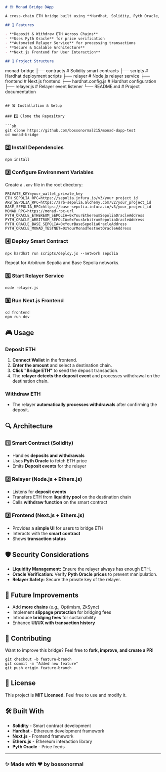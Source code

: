 ```markdown
# 🏗️ Monad Bridge DApp

A cross-chain ETH bridge built using **Hardhat, Solidity, Pyth Oracle, and a Relayer Service**. This project enables users to transfer ETH between **Ethereum Sepolia, Arbitrum Sepolia, and Base Sepolia** testnets with the help of an automated relayer.

## 🚀 Features

- **Deposit & Withdraw ETH Across Chains**
- **Uses Pyth Oracle** for price verification
- **Automated Relayer Service** for processing transactions
- **Secure & Scalable Architecture**
- **Next.js Frontend for User Interaction**

## 📂 Project Structure
```

monad-bridge
├── contracts # Solidity smart contracts
├── scripts # Hardhat deployment scripts
├── relayer # Node.js relayer service
├── frontend # Next.js frontend
├── hardhat.config.js # Hardhat configuration
├── relayer.js # Relayer event listener
└── README.md # Project documentation

````plaintext

## 🛠️ Installation & Setup

### 1️⃣ Clone the Repository

```sh
git clone https://github.com/bossonormal215/monad-dapp-test
cd monad-bridge
````

### 2️⃣ Install Dependencies

```shellscript
npm install
```

### 3️⃣ Configure Environment Variables

Create a `.env` file in the root directory:

```plaintext
PRIVATE_KEY=your_wallet_private_key
ETH_SEPOLIA_RPC=https://sepolia.infura.io/v3/your_project_id
ARB_SEPOLIA_RPC=https://arb-sepolia.alchemy.com/v2/your_project_id
BASE_SEPOLIA_RPC=https://base-sepolia.infura.io/v3/your_project_id
MONAD_RPC=https://monad-rpc-url
PYTH_ORACLE_ETHEREUM_SEPOLIA=0xYourEthereumSepoliaOracleAddress
PYTH_ORACLE_ARBITRUM_SEPOLIA=0xYourArbitrumSepoliaOracleAddress
PYTH_ORACLE_BASE_SEPOLIA=0xYourBaseSepoliaOracleAddress
PYTH_ORACLE_MONAD_TESTNET=0xYourMonadTestnetOracleAddress
```

### 4️⃣ Deploy Smart Contract

```shellscript
npx hardhat run scripts/deploy.js --network sepolia
```

Repeat for Arbitrum Sepolia and Base Sepolia networks.

### 5️⃣ Start Relayer Service

```shellscript
node relayer.js
```

### 6️⃣ Run Next.js Frontend

```shellscript
cd frontend
npm run dev
```

## 🎮 Usage

### Deposit ETH

1. **Connect Wallet** in the frontend.
2. **Enter the amount** and select a destination chain.
3. **Click "Bridge ETH"** to send the deposit transaction.
4. The **relayer detects the deposit event** and processes withdrawal on the destination chain.

### Withdraw ETH

- The relayer **automatically processes withdrawals** after confirming the deposit.

## 🔍 Architecture

### 1️⃣ Smart Contract (Solidity)

- Handles **deposits and withdrawals**
- Uses **Pyth Oracle** to fetch ETH price
- Emits **Deposit events** for the relayer

### 2️⃣ Relayer (Node.js + Ethers.js)

- Listens for **deposit events**
- Transfers ETH from **liquidity pool** on the destination chain
- Calls **withdraw function** on the smart contract

### 3️⃣ Frontend (Next.js + Ethers.js)

- Provides a **simple UI** for users to bridge ETH
- Interacts with the **smart contract**
- Shows **transaction status**

## 🛡️ Security Considerations

- **Liquidity Management:** Ensure the relayer always has enough ETH.
- **Oracle Verification:** Verify **Pyth Oracle prices** to prevent manipulation.
- **Relayer Safety:** Secure the private key of the relayer.

## 🚀 Future Improvements

- Add **more chains** (e.g., Optimism, ZkSync)
- Implement **slippage protection** for bridging fees
- Introduce **bridging fees** for sustainability
- Enhance **UI/UX with transaction history**

## 🤝 Contributing

Want to improve this bridge? Feel free to **fork, improve, and create a PR**!

```shellscript
git checkout -b feature-branch
git commit -m "Added new feature"
git push origin feature-branch
```

## 📜 License

This project is **MIT Licensed**. Feel free to use and modify it.

## 🛠️ Built With

- **Solidity** - Smart contract development
- **Hardhat** - Ethereum development framework
- **Next.js** - Frontend framework
- **Ethers.js** - Ethereum interaction library
- **Pyth Oracle** - Price feeds

---

### ✨ Made with ❤️ by bossonormal
